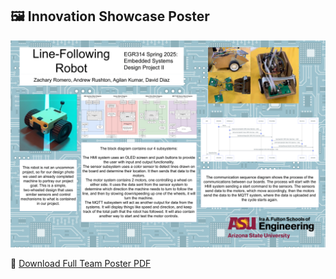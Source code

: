 ## 🖼 Innovation Showcase Poster

![Team Poster Preview](images/poster.png)

📄 [Download Full Team Poster PDF](Tposter.pdf)
